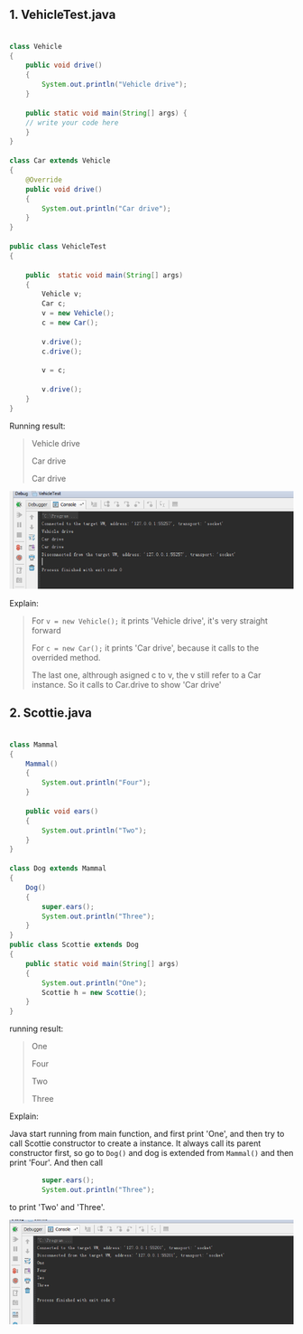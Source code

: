 ## 1.  VehicleTest.java ##

```java

class Vehicle
{
    public void drive()
    {
        System.out.println("Vehicle drive");
    }

    public static void main(String[] args) {
	// write your code here
    }
}

class Car extends Vehicle
{
    @Override
    public void drive()
    {
        System.out.println("Car drive");
    }
}

public class VehicleTest
{

    public  static void main(String[] args)
    {
        Vehicle v;
        Car c;
        v = new Vehicle();
        c = new Car();

        v.drive();
        c.drive();

        v = c;

        v.drive();
    }
}

```

Running result:

>Vehicle drive
>
>Car drive
>
>Car drive

![screenshot](car.png)

Explain:

> For `v = new Vehicle();` it prints 'Vehicle drive', it's very straight forward
> 
> For `c = new Car();` it prints 'Car drive', because it calls to the overrided method.
> 
> The last one, althrough asigned c to v, the v still refer to a Car instance. So it calls to Car.drive to show 'Car drive'

## 2. Scottie.java ##

```java

class Mammal
{
    Mammal()
    {
        System.out.println("Four");
    }

    public void ears()
    {
        System.out.println("Two");
    }
}

class Dog extends Mammal
{
    Dog()
    {
        super.ears();
        System.out.println("Three");
    }
}
public class Scottie extends Dog
{
    public static void main(String[] args)
    {
        System.out.println("One");
        Scottie h = new Scottie();
    }
}

```

running result:
>One
>
>Four
>
>Two
>
>Three

Explain:

Java start running from main function, and first print 'One', and then try to call Scottie constructor to create a instance. It always call its parent constructor first, so go to `Dog()` and dog is extended from `Mammal()` and then print 'Four'.  And then call
```java
        super.ears();
        System.out.println("Three");
```
to print 'Two' and 'Three'.


![screenshot](Mammal.png)